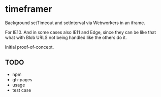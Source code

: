 # timeframer

Background setTimeout and setInterval via Webworkers in an iframe.

For IE10. And in some cases also IE11 and Edge, since they can be like that what with Blob URLS not being handled like the others do it.
 
Initial proof-of-concept.

## TODO

* npm
* gh-pages
* usage
* test case
